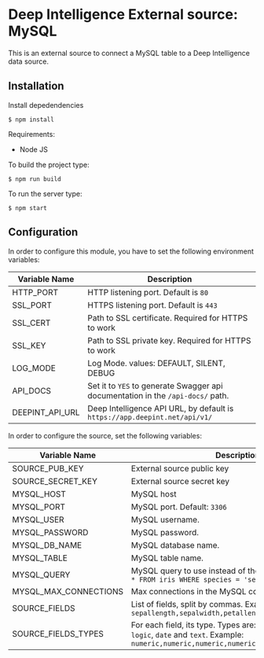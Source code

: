 # Deep Intelligence External source: MySQL

This is an external source to connect a MySQL table to a Deep Intelligence data source.

## Installation

Install depedendencies

```
$ npm install
```

Requirements:

 - Node JS

To build the project type:

```
$ npm run build
```

To run the server type:

```
$ npm start
```

## Configuration

In order to configure this module, you have to set the following environment variables:

| Variable Name | Description |
|---|---|
| HTTP_PORT | HTTP listening port. Default is `80` |
| SSL_PORT | HTTPS listening port. Default is `443` |
| SSL_CERT | Path to SSL certificate. Required for HTTPS to work |
| SSL_KEY | Path to SSL private key. Required for HTTPS to work |
| LOG_MODE | Log Mode. values: DEFAULT, SILENT, DEBUG |
| API_DOCS | Set it to `YES` to generate Swagger api documentation in the `/api-docs/` path. |
| DEEPINT_API_URL | Deep Intelligence API URL, by default is `https://app.deepint.net/api/v1/` |

In order to configure the source, set the following variables:

| Variable Name | Description |
|---|---|
| SOURCE_PUB_KEY | External source public key |
| SOURCE_SECRET_KEY | External source secret key |
| MYSQL_HOST | MySQL host |
| MYSQL_PORT | MySQL port. Default: `3306` |
| MYSQL_USER | MySQL username. |
| MYSQL_PASSWORD | MySQL password. |
| MYSQL_DB_NAME | MySQL database name. |
| MYSQL_TABLE | MySQL table name. |
| MYSQL_QUERY | MySQL query to use instead of the table. Example: `SELECT * FROM iris WHERE species = 'setosa'` |
| MYSQL_MAX_CONNECTIONS | Max connections in the MySQL connection pool. |
| SOURCE_FIELDS | List of fields, split by commas. Example: `sepallength,sepalwidth,petallength,petalwidth,species` |
| SOURCE_FIELDS_TYPES | For each field, its type. Types are: `nominal`, `numeric`, `logic`, `date` and `text`. Example: `numeric,numeric,numeric,numeric,nominal` |
